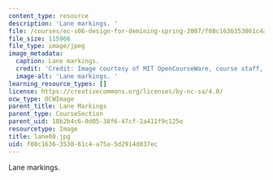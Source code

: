 ```yaml
---
content_type: resource
description: 'Lane markings. '
file: /courses/ec-s06-design-for-demining-spring-2007/f08c1636353061c4a75a5d2914d837ec_lane08.jpg
file_size: 115966
file_type: image/jpeg
image_metadata:
  caption: Lane markings.
  credit: 'Credit: Image courtesy of MIT OpenCourseWare, course staff, and students.'
  image-alt: 'Lane markings. '
learning_resource_types: []
license: https://creativecommons.org/licenses/by-nc-sa/4.0/
ocw_type: OCWImage
parent_title: Lane Markings
parent_type: CourseSection
parent_uid: 18b2b4c6-0d05-38f6-47cf-2a411f9c125e
resourcetype: Image
title: lane08.jpg
uid: f08c1636-3530-61c4-a75a-5d2914d837ec
---
```

Lane markings. 